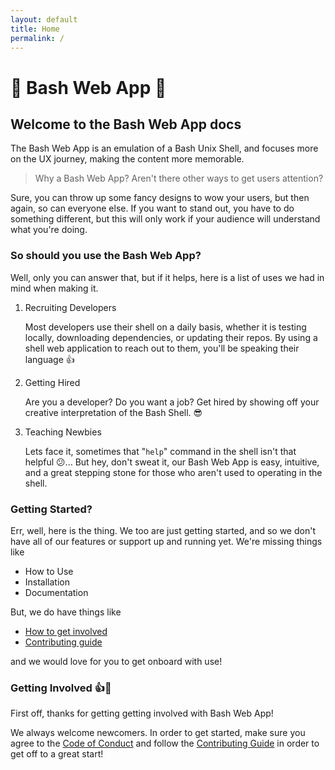 ```yaml
---
layout: default
title: Home
permalink: /
---
```


# :tada: Bash Web App :tada:

## Welcome to the Bash Web App docs

The Bash Web App is an emulation of a Bash Unix Shell, and focuses more on the UX journey, making the content more memorable.

> Why a Bash Web App? Aren't there other ways to get users attention?

Sure, you can throw up some fancy designs to wow your users, but then again, so can everyone else. If you want to stand out, you have to do something different, but this will only work if your audience will understand what you're doing.

### So should you use the Bash Web App?

Well, only you can answer that, but if it helps, here is a list of uses we had in mind when making it.

1. Recruiting Developers

    Most developers use their shell on a daily basis, whether it is testing locally, downloading dependencies, or updating their repos. By using a shell web application to reach out to them, you'll be speaking their language :+1:

2. Getting Hired

    Are you a developer? Do you want a job? Get hired by showing off your creative interpretation of the Bash Shell. :sunglasses:

3. Teaching Newbies

    Lets face it, sometimes that "```help```" command in the shell isn't that helpful :confused:... But hey, don't sweat it, our Bash Web App is easy, intuitive, and a great stepping stone for those who aren't used to operating in the shell.

### Getting Started?

Err, well, here is the thing. We too are just getting started, and so we don't have all of our features or support up and running yet. We're missing things like

- How to Use
- Installation
- Documentation

But, we do have things like

- [How to get involved](#getting-involved-1tada)
- [Contributing guide][1]

and we would love for you to get onboard with use!

### Getting Involved :+1::tada:

First off, thanks for getting getting involved with Bash Web App!

We always welcome newcomers. In order to get started, make sure you agree to the [Code of Conduct][2] and follow the [Contributing Guide][1] in order to get off to a great start!


[1]: https://github.com/jacobshenning/BashWebApp/blob/master/CONTRIBUTING.md
[2]: https://github.com/jacobshenning/BashWebApp/blob/master/CODE_OF_CONDUCT.md
